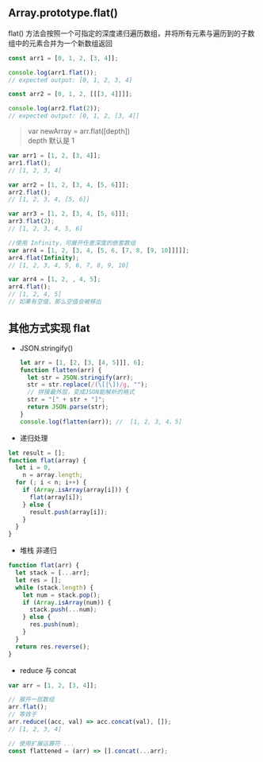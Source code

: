 ## Array.prototype.flat()

flat() 方法会按照一个可指定的深度递归遍历数组，并将所有元素与遍历到的子数组中的元素合并为一个新数组返回

```js
const arr1 = [0, 1, 2, [3, 4]];

console.log(arr1.flat());
// expected output: [0, 1, 2, 3, 4]

const arr2 = [0, 1, 2, [[[3, 4]]]];

console.log(arr2.flat(2));
// expected output: [0, 1, 2, [3, 4]]
```

> var newArray = arr.flat([depth])  
> depth 默认是 1

```js
var arr1 = [1, 2, [3, 4]];
arr1.flat();
// [1, 2, 3, 4]

var arr2 = [1, 2, [3, 4, [5, 6]]];
arr2.flat();
// [1, 2, 3, 4, [5, 6]]

var arr3 = [1, 2, [3, 4, [5, 6]]];
arr3.flat(2);
// [1, 2, 3, 4, 5, 6]

//使用 Infinity，可展开任意深度的嵌套数组
var arr4 = [1, 2, [3, 4, [5, 6, [7, 8, [9, 10]]]]];
arr4.flat(Infinity);
// [1, 2, 3, 4, 5, 6, 7, 8, 9, 10]

var arr4 = [1, 2, , 4, 5];
arr4.flat();
// [1, 2, 4, 5]
// 如果有空值，那么空值会被移出
```

## 其他方式实现 flat

- JSON.stringify()

  ```js
  let arr = [1, [2, [3, [4, 5]]], 6];
  function flatten(arr) {
    let str = JSON.stringify(arr);
    str = str.replace(/(\[|\])/g, "");
    // 拼接最外层，变成JSON能解析的格式
    str = "[" + str + "]";
    return JSON.parse(str);
  }
  console.log(flatten(arr)); //  [1, 2, 3, 4，5]
  ```

- 递归处理

```js
let result = [];
function flat(array) {
  let i = 0,
    n = array.length;
  for (; i < n; i++) {
    if (Array.isArray(array[i])) {
      flat(array[i]);
    } else {
      result.push(array[i]);
    }
  }
}
```

- 堆栈 非递归

```js
function flat(arr) {
  let stack = [...arr];
  let res = [];
  while (stack.length) {
    let num = stack.pop();
    if (Array.isArray(num)) {
      stack.push(...num);
    } else {
      res.push(num);
    }
  }
  return res.reverse();
}
```

- reduce 与 concat

```js
var arr = [1, 2, [3, 4]];

// 展开一层数组
arr.flat();
// 等效于
arr.reduce((acc, val) => acc.concat(val), []);
// [1, 2, 3, 4]

// 使用扩展运算符 ...
const flattened = (arr) => [].concat(...arr);
```
